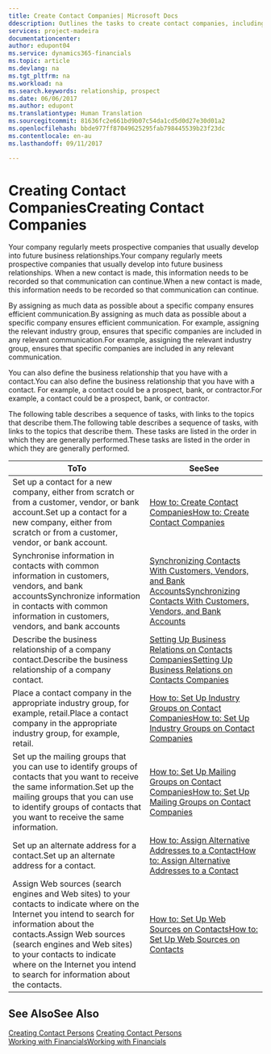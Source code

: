 ```yaml
---
title: Create Contact Companies| Microsoft Docs
ddescription: Outlines the tasks to create contact companies, including assigning relevant data about prospects and defining the business relationships you have with companies.
services: project-madeira
documentationcenter: 
author: edupont04
ms.service: dynamics365-financials
ms.topic: article
ms.devlang: na
ms.tgt_pltfrm: na
ms.workload: na
ms.search.keywords: relationship, prospect
ms.date: 06/06/2017
ms.author: edupont
ms.translationtype: Human Translation
ms.sourcegitcommit: 81636fc2e661bd9b07c54da1cd5d0d27e30d01a2
ms.openlocfilehash: bbde977ff87049625295fab798445539b23f23dc
ms.contentlocale: en-au
ms.lasthandoff: 09/11/2017

---
```

# <a name="creating-contact-companies"></a><span data-ttu-id="d085d-102">Creating Contact Companies</span><span class="sxs-lookup"><span data-stu-id="d085d-102">Creating Contact Companies</span></span>
<span data-ttu-id="d085d-103">Your company regularly meets prospective companies that usually develop into future business relationships.</span><span class="sxs-lookup"><span data-stu-id="d085d-103">Your company regularly meets prospective companies that usually develop into future business relationships.</span></span> <span data-ttu-id="d085d-104">When a new contact is made, this information needs to be recorded so that communication can continue.</span><span class="sxs-lookup"><span data-stu-id="d085d-104">When a new contact is made, this information needs to be recorded so that communication can continue.</span></span>

<span data-ttu-id="d085d-105">By assigning as much data as possible about a specific company ensures efficient communication.</span><span class="sxs-lookup"><span data-stu-id="d085d-105">By assigning as much data as possible about a specific company ensures efficient communication.</span></span> <span data-ttu-id="d085d-106">For example, assigning the relevant industry group, ensures that specific companies are included in any relevant communication.</span><span class="sxs-lookup"><span data-stu-id="d085d-106">For example, assigning the relevant industry group, ensures that specific companies are included in any relevant communication.</span></span>

<span data-ttu-id="d085d-107">You can also define the business relationship that you have with a contact.</span><span class="sxs-lookup"><span data-stu-id="d085d-107">You can also define the business relationship that you have with a contact.</span></span> <span data-ttu-id="d085d-108">For example, a contact could be a prospect, bank, or contractor.</span><span class="sxs-lookup"><span data-stu-id="d085d-108">For example, a contact could be a prospect, bank, or contractor.</span></span>

<span data-ttu-id="d085d-109">The following table describes a sequence of tasks, with links to the topics that describe them.</span><span class="sxs-lookup"><span data-stu-id="d085d-109">The following table describes a sequence of tasks, with links to the topics that describe them.</span></span> <span data-ttu-id="d085d-110">These tasks are listed in the order in which they are generally performed.</span><span class="sxs-lookup"><span data-stu-id="d085d-110">These tasks are listed in the order in which they are generally performed.</span></span>

| <span data-ttu-id="d085d-111">To</span><span class="sxs-lookup"><span data-stu-id="d085d-111">To</span></span> | <span data-ttu-id="d085d-112">See</span><span class="sxs-lookup"><span data-stu-id="d085d-112">See</span></span> |
| --- | --- |
| <span data-ttu-id="d085d-113">Set up a contact for a new company, either from scratch or from a customer, vendor, or bank account.</span><span class="sxs-lookup"><span data-stu-id="d085d-113">Set up a contact for a new company, either from scratch or from a customer, vendor, or bank account.</span></span> |[<span data-ttu-id="d085d-114">How to: Create Contact Companies</span><span class="sxs-lookup"><span data-stu-id="d085d-114">How to: Create Contact Companies</span></span>](marketing-how-create-contact-companies.md) |
| <span data-ttu-id="d085d-115">Synchronise information in contacts with common information in customers, vendors, and bank accounts</span><span class="sxs-lookup"><span data-stu-id="d085d-115">Synchronize information in contacts with common information in customers, vendors, and bank accounts</span></span> |[<span data-ttu-id="d085d-116">Synchronizing Contacts With Customers, Vendors, and Bank Accounts</span><span class="sxs-lookup"><span data-stu-id="d085d-116">Synchronizing Contacts With Customers, Vendors, and Bank Accounts</span></span>](marketing-synchronize-contacts-customers-vendors-bank-accounts.md) |
| <span data-ttu-id="d085d-117">Describe the business relationship of a company contact.</span><span class="sxs-lookup"><span data-stu-id="d085d-117">Describe the business relationship of a company contact.</span></span> |[<span data-ttu-id="d085d-118">Setting Up Business Relations on Contacts Companies</span><span class="sxs-lookup"><span data-stu-id="d085d-118">Setting Up Business Relations on Contacts Companies</span></span>](marketing-business-relations.md) |
| <span data-ttu-id="d085d-119">Place a contact company in the appropriate industry group, for example, retail.</span><span class="sxs-lookup"><span data-stu-id="d085d-119">Place a contact company in the appropriate industry group, for example, retail.</span></span> |[<span data-ttu-id="d085d-120">How to: Set Up Industry Groups on Contact Companies</span><span class="sxs-lookup"><span data-stu-id="d085d-120">How to: Set Up Industry Groups on Contact Companies</span></span>](marketing-industry-groups.md) |
| <span data-ttu-id="d085d-121">Set up the mailing groups that you can use to identify groups of contacts that you want to receive the same information.</span><span class="sxs-lookup"><span data-stu-id="d085d-121">Set up the mailing groups that you can use to identify groups of contacts that you want to receive the same information.</span></span> |[<span data-ttu-id="d085d-122">How to: Set Up Mailing Groups on Contact Companies</span><span class="sxs-lookup"><span data-stu-id="d085d-122">How to: Set Up Mailing Groups on Contact Companies</span></span>](marketing-mailing-groups.md) |
| <span data-ttu-id="d085d-123">Set up an alternate address for a contact.</span><span class="sxs-lookup"><span data-stu-id="d085d-123">Set up an alternate address for a contact.</span></span> |[<span data-ttu-id="d085d-124">How to: Assign Alternative Addresses to a Contact</span><span class="sxs-lookup"><span data-stu-id="d085d-124">How to: Assign Alternative Addresses to a Contact</span></span>](marketing-how-assign-alternate-address.md) |
| <span data-ttu-id="d085d-125">Assign Web sources (search engines and Web sites) to your contacts to indicate where on the Internet you intend to search for information about the contacts.</span><span class="sxs-lookup"><span data-stu-id="d085d-125">Assign Web sources (search engines and Web sites) to your contacts to indicate where on the Internet you intend to search for information about the contacts.</span></span> |[<span data-ttu-id="d085d-126">How to: Set Up Web Sources on Contacts</span><span class="sxs-lookup"><span data-stu-id="d085d-126">How to: Set Up Web Sources on Contacts</span></span>](marketing-web-sources.md) |

## <a name="see-also"></a><span data-ttu-id="d085d-127">See Also</span><span class="sxs-lookup"><span data-stu-id="d085d-127">See Also</span></span>
<span data-ttu-id="d085d-128">[Creating Contact Persons](marketing-create-contact-persons.md) </span><span class="sxs-lookup"><span data-stu-id="d085d-128">[Creating Contact Persons](marketing-create-contact-persons.md) </span></span>  
[<span data-ttu-id="d085d-129">Working with Financials</span><span class="sxs-lookup"><span data-stu-id="d085d-129">Working with Financials</span></span>](ui-work-product.md)

